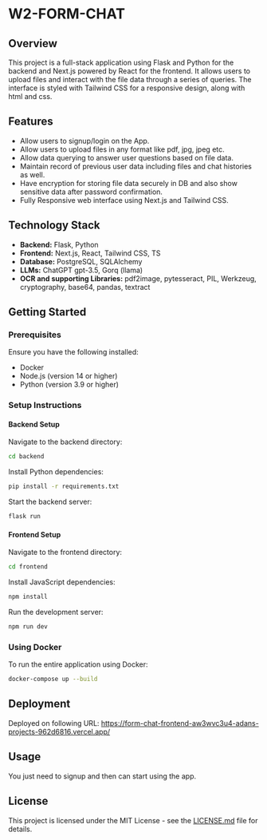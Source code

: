 
# W2-FORM-CHAT

## Overview
This project is a full-stack application using Flask and Python for the backend and Next.js powered by React for the frontend. It allows users to upload files and interact with the file data through a series of queries. The interface is styled with Tailwind CSS for a responsive design, along with html and css.

## Features
- Allow users to signup/login on the App.
- Allow users to upload files in any format like pdf, jpg, jpeg etc.
- Allow data querying to answer user questions based on file data.
- Maintain record of previous user data including files and chat histories as well.
- Have encryption for storing file data securely in DB and also show sensitive data after password confirmation.
- Fully Responsive web interface using Next.js and Tailwind CSS.

## Technology Stack
- **Backend:** Flask, Python
- **Frontend:** Next.js, React, Tailwind CSS, TS
- **Database:** PostgreSQL, SQLAlchemy
- **LLMs:** ChatGPT gpt-3.5, Gorq (llama)
- **OCR and supporting Libraries:** pdf2image, pytesseract, PIL, Werkzeug, cryptography, base64, pandas, textract

## Getting Started

### Prerequisites
Ensure you have the following installed:
- Docker
- Node.js (version 14 or higher)
- Python (version 3.9 or higher)

### Setup Instructions

#### Backend Setup
Navigate to the backend directory:
```bash
cd backend
```

Install Python dependencies:
```bash
pip install -r requirements.txt
```

Start the backend server:
```bash
flask run
```

#### Frontend Setup
Navigate to the frontend directory:
```bash
cd frontend
```

Install JavaScript dependencies:
```bash
npm install
```

Run the development server:
```bash
npm run dev
```

### Using Docker
To run the entire application using Docker:
```bash
docker-compose up --build
```

## Deployment
Deployed on following URL: https://form-chat-frontend-aw3wvc3u4-adans-projects-962d6816.vercel.app/

## Usage
You just need to signup and then can start using the app.

## License
This project is licensed under the MIT License - see the [LICENSE.md](LICENSE.md) file for details.

